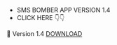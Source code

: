 * SMS BOMBER APP VERSION 1.4
* CLICK HERE 👇👇


🔰 Version 1.4 <a href="https://github.com/MR-DIPTO-404/SMS-BOMBER/blob/main/com.sms.bomber.apk?raw=true">DOWNLOAD</a>
